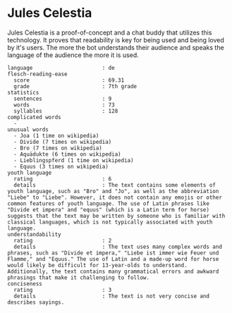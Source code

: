 # Jules Celestia

Jules Celestia is a proof-of-concept and a chat buddy that utilizes this technology.
It proves that readability is key for being used and being loved by it's users.
The more the bot understands their audience and speaks the language of the audience the more it is used.

```
language                      : de
flesch-reading-ease
  score                       : 69.31
  grade                       : 7th grade
statistics
  sentences                   : 9
  words                       : 73
  syllables                   : 128
complicated words
  -
unusual words
  - Joa (1 time on wikipedia)
  - Divide (7 times on wikipedia)
  - Bro (7 times on wikipedia)
  - Aquädukte (6 times on wikipedia)
  - Lieblingspferd (1 time on wikipedia)
  - Equus (3 times on wikipedia)
youth language
  rating                      : 6
  details                     : The text contains some elements of youth language, such as "Bro" and "Jo", as well as the abbreviation "Liebe" to "Liebe". However, it does not contain any emojis or other common features of youth language. The use of Latin phrases like "Divide et impera" and "equus" (which is a Latin term for horse) suggests that the text may be written by someone who is familiar with classical languages, which is not typically associated with youth language.
understandability
  rating                      : 2
  details                     : The text uses many complex words and phrases, such as "Divide et impera," "Liebe ist immer wie Feuer und Flamme," and "Equus." The use of Latin and a made-up word for horse would likely be difficult for 13-year-olds to understand. Additionally, the text contains many grammatical errors and awkward phrasings that make it challenging to follow.
conciseness
  rating                      : 3
  details                     : The text is not very concise and describes sayings.
```